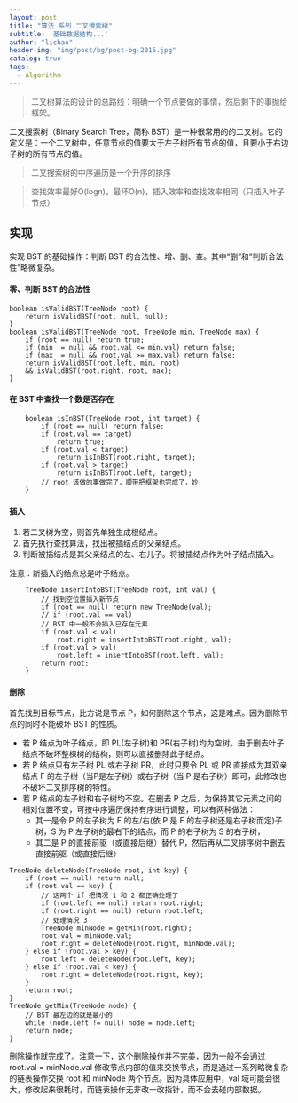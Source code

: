 ```yaml
---
layout: post
title: "算法 系列 二叉搜索树"
subtitle: '基础数据结构...'
author: "lichao"
header-img: "img/post/bg/post-bg-2015.jpg"
catalog: true
tags:
  - algorithm
---
```



> ⼆叉树算法的设计的总路线：明确⼀个节点要做的事情，然后剩下的事抛给框架。

⼆叉搜索树（Binary Search Tree，简称 BST）是⼀种很常⽤的的⼆叉树。它的定义是：⼀个⼆叉树中，任意节点的值要⼤于左⼦树所有节点的值，且要⼩于右边⼦树的所有节点的值。

> 二叉搜索树的中序遍历是一个升序的排序

> 查找效率最好O(logn)，最坏O(n)，插入效率和查找效率相同（只插入叶子节点）

## 实现
实现 BST 的基础操作：判断 BST 的合法性、增、删、查。其中“删”和“判断合法性”略微复杂。

#### 零、判断 BST 的合法性

```
boolean isValidBST(TreeNode root) {
	return isValidBST(root, null, null);
}
boolean isValidBST(TreeNode root, TreeNode min, TreeNode max) {
	if (root == null) return true;
	if (min != null && root.val <= min.val) return false;
	if (max != null && root.val >= max.val) return false;
	return isValidBST(root.left, min, root)
	&& isValidBST(root.right, root, max);
}
```

#### 在 BST 中查找⼀个数是否存在

```
	boolean isInBST(TreeNode root, int target) {
		if (root == null) return false;
		if (root.val == target)
			return true;
		if (root.val < target)
			return isInBST(root.right, target);
		if (root.val > target)
			return isInBST(root.left, target);
		// root 该做的事做完了，顺带把框架也完成了，妙
	}
```
#### 插入
1. 若二叉树为空，则首先单独生成根结点。
2. 首先执行查找算法，找出被插结点的父亲结点。 
3. 判断被插结点是其父亲结点的左、右儿子。将被插结点作为叶子结点插入。 

注意：新插入的结点总是叶子结点。

```
	TreeNode insertIntoBST(TreeNode root, int val) {
		// 找到空位置插⼊新节点
		if (root == null) return new TreeNode(val);
		// if (root.val == val)
		// BST 中⼀般不会插⼊已存在元素
		if (root.val < val)
			root.right = insertIntoBST(root.right, val);
		if (root.val > val)
			root.left = insertIntoBST(root.left, val);
		return root;
	}
```

#### 删除

首先找到⽬标节点，⽐⽅说是节点 P，如何删除这个节点，这是难点。因为删除节点的同时不能破坏 BST 的性质。
* 若 P 结点为叶子结点，即 PL(左子树)和 PR(右子树)均为空树。由于删去叶子结点不破坏整棵树的结构，则可以直接删除此子结点。
* 若 P 结点只有左子树 PL 或右子树 PR，此时只要令 PL 或 PR 直接成为其双亲结点 F 的左子树（当P是左子树）或右子树（当 P 是右子树）即可，此修改也不破坏二叉排序树的特性。
* 若 P 结点的左子树和右子树均不空。在删去 P 之后，为保持其它元素之间的相对位置不变，可按中序遍历保持有序进行调整，可以有两种做法： 
	* 其一是令 P 的左子树为 F 的左/右(依 P 是 F 的左子树还是右子树而定)子树，S 为 P 左子树的最右下的结点，而 P 的右子树为 S 的右子树，
	* 其二是 P 的直接前驱（或直接后继）替代 P，然后再从二叉排序树中删去 直接前驱（或直接后继）

```
TreeNode deleteNode(TreeNode root, int key) {
	if (root == null) return null;
	if (root.val == key) {
		// 这两个 if 把情况 1 和 2 都正确处理了
		if (root.left == null) return root.right;
		if (root.right == null) return root.left;
		// 处理情况 3
		TreeNode minNode = getMin(root.right);
		root.val = minNode.val;
		root.right = deleteNode(root.right, minNode.val);
	} else if (root.val > key) {
		root.left = deleteNode(root.left, key);
	} else if (root.val < key) {
		root.right = deleteNode(root.right, key);
	}
	return root;
}
TreeNode getMin(TreeNode node) {
	// BST 最左边的就是最⼩的
	while (node.left != null) node = node.left;
	return node;
}
```

删除操作就完成了。注意⼀下，这个删除操作并不完美，因为⼀般不会通过 root.val = minNode.val 修改节点内部的值来交换节点，⽽是通过⼀系列略微复杂的链表操作交换 root 和 minNode 两个节点。因为具体应⽤中，val 域可能会很⼤，修改起来很耗时，⽽链表操作⽆⾮改⼀改指针，⽽不会去碰内部数据。